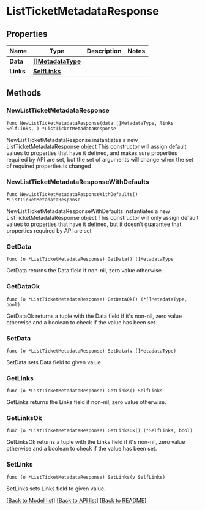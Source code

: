 # ListTicketMetadataResponse

## Properties

Name | Type | Description | Notes
------------ | ------------- | ------------- | -------------
**Data** | [**[]MetadataType**](MetadataType.md) |  | 
**Links** | [**SelfLinks**](SelfLinks.md) |  | 

## Methods

### NewListTicketMetadataResponse

`func NewListTicketMetadataResponse(data []MetadataType, links SelfLinks, ) *ListTicketMetadataResponse`

NewListTicketMetadataResponse instantiates a new ListTicketMetadataResponse object
This constructor will assign default values to properties that have it defined,
and makes sure properties required by API are set, but the set of arguments
will change when the set of required properties is changed

### NewListTicketMetadataResponseWithDefaults

`func NewListTicketMetadataResponseWithDefaults() *ListTicketMetadataResponse`

NewListTicketMetadataResponseWithDefaults instantiates a new ListTicketMetadataResponse object
This constructor will only assign default values to properties that have it defined,
but it doesn't guarantee that properties required by API are set

### GetData

`func (o *ListTicketMetadataResponse) GetData() []MetadataType`

GetData returns the Data field if non-nil, zero value otherwise.

### GetDataOk

`func (o *ListTicketMetadataResponse) GetDataOk() (*[]MetadataType, bool)`

GetDataOk returns a tuple with the Data field if it's non-nil, zero value otherwise
and a boolean to check if the value has been set.

### SetData

`func (o *ListTicketMetadataResponse) SetData(v []MetadataType)`

SetData sets Data field to given value.


### GetLinks

`func (o *ListTicketMetadataResponse) GetLinks() SelfLinks`

GetLinks returns the Links field if non-nil, zero value otherwise.

### GetLinksOk

`func (o *ListTicketMetadataResponse) GetLinksOk() (*SelfLinks, bool)`

GetLinksOk returns a tuple with the Links field if it's non-nil, zero value otherwise
and a boolean to check if the value has been set.

### SetLinks

`func (o *ListTicketMetadataResponse) SetLinks(v SelfLinks)`

SetLinks sets Links field to given value.



[[Back to Model list]](../README.md#documentation-for-models) [[Back to API list]](../README.md#documentation-for-api-endpoints) [[Back to README]](../README.md)


